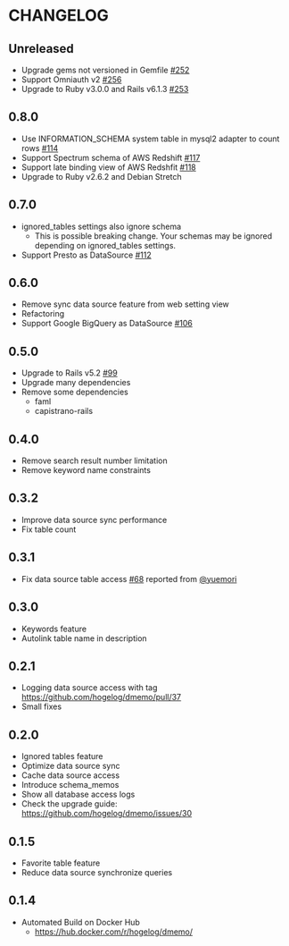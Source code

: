 # CHANGELOG

## Unreleased
- Upgrade gems not versioned in Gemfile [#252](https://github.com/hogelog/dmemo/pull/252)
- Support Omniauth v2 [#256](https://github.com/hogelog/dmemo/pull/256)
- Upgrade to Ruby v3.0.0 and Rails v6.1.3 [#253](https://github.com/hogelog/dmemo/pull/253)

## 0.8.0
- Use INFORMATION_SCHEMA system table in mysql2 adapter to count rows [#114](https://github.com/hogelog/dmemo/pull/114)
- Support Spectrum schema of AWS Redshift [#117](https://github.com/hogelog/dmemo/pull/117)
- Support late binding view of AWS Redshfit [#118](https://github.com/hogelog/dmemo/pull/118)
- Upgrade to Ruby v2.6.2 and Debian Stretch

## 0.7.0
- ignored_tables settings also ignore schema
  - This is possible breaking change. Your schemas may be ignored depending on ignored_tables settings.
- Support Presto as DataSource [#112](https://github.com/hogelog/dmemo/pull/112)

## 0.6.0
- Remove sync data source feature from web setting view
- Refactoring
- Support Google BigQuery as DataSource [#106](https://github.com/hogelog/dmemo/pull/106)

## 0.5.0
- Upgrade to Rails v5.2 [#99](https://github.com/hogelog/dmemo/pull/99)
- Upgrade many dependencies
- Remove some dependencies
  - faml
  - capistrano-rails

## 0.4.0
- Remove search result number limitation
- Remove keyword name constraints

## 0.3.2
- Improve data source sync performance
- Fix table count

## 0.3.1
- Fix data source table access [#68](https://github.com/hogelog/dmemo/pull/68) reported from [@yuemori](https://github.com/yuemori)

## 0.3.0
- Keywords feature
- Autolink table name in description

## 0.2.1
- Logging data source access with tag https://github.com/hogelog/dmemo/pull/37
- Small fixes

## 0.2.0
- Ignored tables feature
- Optimize data source sync
- Cache data source access
- Introduce schema_memos
- Show all database access logs
- Check the upgrade guide: https://github.com/hogelog/dmemo/issues/30

## 0.1.5
- Favorite table feature
- Reduce data source synchronize queries

## 0.1.4
- Automated Build on Docker Hub
  - https://hub.docker.com/r/hogelog/dmemo/
